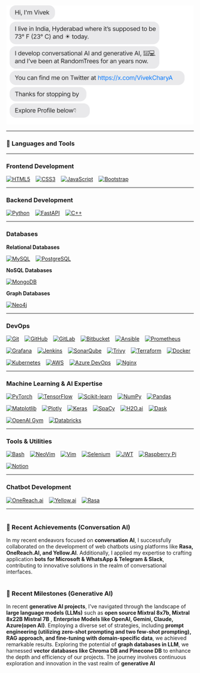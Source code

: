 [![](./chat.svg)](https://x.com/VivekCharyA)

---
### 🧰 Languages and Tools



---

### **Frontend Development**
<div style="display: flex; flex-wrap: wrap; gap: 15px;">
    <a href="https://developer.mozilla.org/en-US/docs/Web/Guide/HTML/HTML5"><img src="https://img.shields.io/badge/HTML5-E34F26?style=for-the-badge&logo=html5&logoColor=white" alt="HTML5"></a>
    <a href="https://developer.mozilla.org/en-US/docs/Web/CSS"><img src="https://img.shields.io/badge/CSS3-1572B6?style=for-the-badge&logo=css3&logoColor=white" alt="CSS3"></a>
    <a href="https://developer.mozilla.org/en-US/docs/Web/JavaScript"><img src="https://img.shields.io/badge/JavaScript-F7DF1E?style=for-the-badge&logo=javascript&logoColor=black" alt="JavaScript"></a>
    <a href="https://getbootstrap.com/"><img src="https://img.shields.io/badge/Bootstrap-563D7C?style=for-the-badge&logo=bootstrap&logoColor=white" alt="Bootstrap"></a>
</div>

---

### **Backend Development**
<div style="display: flex; flex-wrap: wrap; gap: 15px;">
    <a href="https://www.python.org/"><img src="https://img.shields.io/badge/Python-3776AB?style=for-the-badge&logo=python&logoColor=white" alt="Python"></a>
    <a href="https://fastapi.tiangolo.com/"><img src="https://img.shields.io/badge/FastAPI-109989?style=for-the-badge&logo=fastapi&logoColor=white" alt="FastAPI"></a>
    <a href="http://www.cplusplus.com/"><img src="https://img.shields.io/badge/C++-00599C?style=for-the-badge&logo=cplusplus&logoColor=white" alt="C++"></a>
</div>

---

### **Databases**
**Relational Databases**  
<div style="display: flex; flex-wrap: wrap; gap: 15px;">
    <a href="https://www.mysql.com/"><img src="https://img.shields.io/badge/MySQL-00000F?style=for-the-badge&logo=mysql&logoColor=white" alt="MySQL"></a>
    <a href="https://www.postgresql.org/"><img src="https://img.shields.io/badge/PostgreSQL-316192?style=for-the-badge&logo=postgresql&logoColor=white" alt="PostgreSQL"></a>
</div>

**NoSQL Databases**  
<div style="display: flex; flex-wrap: wrap; gap: 15px;">
    <a href="https://www.mongodb.com/"><img src="https://img.shields.io/badge/MongoDB-4EA94B?style=for-the-badge&logo=mongodb&logoColor=white" alt="MongoDB"></a>
</div>

**Graph Databases**  
<div style="display: flex; flex-wrap: wrap; gap: 15px;">
    <a href="https://neo4j.com/"><img src="https://img.shields.io/badge/Neo4j-008CC1?style=for-the-badge&logo=neo4j&logoColor=white" alt="Neo4j"></a>
</div>

---

### **DevOps**
<div style="display: flex; flex-wrap: wrap; gap: 15px;">
    <a href="https://git-scm.com/"><img src="https://img.shields.io/badge/Git-F05032?style=for-the-badge&logo=git&logoColor=white" alt="Git"></a>
    <a href="https://github.com/"><img src="https://img.shields.io/badge/GitHub-181717?style=for-the-badge&logo=github&logoColor=white" alt="GitHub"></a>
    <a href="https://about.gitlab.com/"><img src="https://img.shields.io/badge/GitLab-330F63?style=for-the-badge&logo=gitlab&logoColor=white" alt="GitLab"></a>
    <a href="https://bitbucket.org/"><img src="https://img.shields.io/badge/Bitbucket-0052CC?style=for-the-badge&logo=bitbucket&logoColor=white" alt="Bitbucket"></a>
    <a href="https://www.ansible.com/"><img src="https://img.shields.io/badge/Ansible-EE0000?style=for-the-badge&logo=ansible&logoColor=white" alt="Ansible"></a>
    <a href="https://prometheus.io/"><img src="https://img.shields.io/badge/Prometheus-E6522C?style=for-the-badge&logo=prometheus&logoColor=white" alt="Prometheus"></a>
    <a href="https://grafana.com/"><img src="https://img.shields.io/badge/Grafana-F46800?style=for-the-badge&logo=grafana&logoColor=white" alt="Grafana"></a>
    <a href="https://www.jenkins.io/"><img src="https://img.shields.io/badge/Jenkins-D24939?style=for-the-badge&logo=jenkins&logoColor=white" alt="Jenkins"></a>
    <a href="https://www.sonarqube.org/"><img src="https://img.shields.io/badge/SonarQube-4E9BCD?style=for-the-badge&logo=sonarqube&logoColor=white" alt="SonarQube"></a>
    <a href="https://github.com/aquasecurity/trivy"><img src="https://img.shields.io/badge/Trivy-4F8CFF?style=for-the-badge&logo=trivy&logoColor=white" alt="Trivy"></a>
    <a href="https://www.terraform.io/"><img src="https://img.shields.io/badge/Terraform-623CE4?style=for-the-badge&logo=terraform&logoColor=white" alt="Terraform"></a>
    <a href="https://www.docker.com/"><img src="https://img.shields.io/badge/Docker-2496ED?style=for-the-badge&logo=docker&logoColor=white" alt="Docker"></a>
    <a href="https://kubernetes.io/"><img src="https://img.shields.io/badge/Kubernetes-326CE5?style=for-the-badge&logo=kubernetes&logoColor=white" alt="Kubernetes"></a>
    <a href="https://aws.amazon.com/"><img src="https://img.shields.io/badge/AWS-FF9900?style=for-the-badge&logo=amazon-aws&logoColor=white" alt="AWS"></a>
    <a href="https://azure.microsoft.com/en-us/services/devops/"><img src="https://img.shields.io/badge/Azure%20DevOps-0078D7?style=for-the-badge&logo=azure-devops&logoColor=white" alt="Azure DevOps"></a>
    <a href="https://www.nginx.com/"><img src="https://img.shields.io/badge/Nginx-009639?style=for-the-badge&logo=nginx&logoColor=white" alt="Nginx"></a>
</div>


---

### **Machine Learning & AI Expertise**
<div style="display: flex; flex-wrap: wrap; gap: 15px;">
    <a href="https://pytorch.org/"><img src="https://img.shields.io/badge/PyTorch-EE4C2C?style=for-the-badge&logo=pytorch&logoColor=white" alt="PyTorch"></a>
    <a href="https://www.tensorflow.org/"><img src="https://img.shields.io/badge/TensorFlow-FF6F00?style=for-the-badge&logo=tensorflow&logoColor=white" alt="TensorFlow"></a>
    <a href="https://scikit-learn.org/"><img src="https://img.shields.io/badge/Scikit--learn-F7931E?style=for-the-badge&logo=scikit-learn&logoColor=white" alt="Scikit-learn"></a>
    <a href="https://numpy.org/"><img src="https://img.shields.io/badge/NumPy-013243?style=for-the-badge&logo=numpy&logoColor=white" alt="NumPy"></a>
    <a href="https://pandas.pydata.org/"><img src="https://img.shields.io/badge/Pandas-150458?style=for-the-badge&logo=pandas&logoColor=white" alt="Pandas"></a>
    <a href="https://matplotlib.org/"><img src="https://img.shields.io/badge/Matplotlib-3776AB?style=for-the-badge&logo=python&logoColor=white" alt="Matplotlib"></a>
    <a href="https://plotly.com/"><img src="https://img.shields.io/badge/Plotly-3F4F75?style=for-the-badge&logo=plotly&logoColor=white" alt="Plotly"></a>
    <a href="https://keras.io/"><img src="https://img.shields.io/badge/Keras-D00000?style=for-the-badge&logo=keras&logoColor=white" alt="Keras"></a>
    <a href="https://spacy.io/"><img src="https://img.shields.io/badge/SpaCy-09A3D5?style=for-the-badge&logo=spacy&logoColor=white" alt="SpaCy"></a>
    <a href="https://h2o.ai/"><img src="https://img.shields.io/badge/H2O.ai-111111?style=for-the-badge&logo=h2o.ai&logoColor=white" alt="H2O.ai"></a>
    <a href="https://dask.org/"><img src="https://img.shields.io/badge/Dask-EE672B?style=for-the-badge&logo=dask&logoColor=white" alt="Dask"></a>
    <a href="https://openai.com/"><img src="https://img.shields.io/badge/OpenAI%20Gym-0081A5?style=for-the-badge&logo=openai&logoColor=white" alt="OpenAI Gym"></a>
    <a href="https://www.databricks.com/"><img src="https://img.shields.io/badge/Databricks-FC813E?style=for-the-badge&logo=databricks&logoColor=white" alt="Databricks"></a>
</div>

---

### **Tools & Utilities**
<div style="display: flex; flex-wrap: wrap; gap: 15px;">
    <a href="https://www.gnu.org/software/bash/"><img src="https://img.shields.io/badge/Bash-4EAA25?style=for-the-badge&logo=gnu-bash&logoColor=white" alt="Bash"></a>
    <a href="https://neovim.io/"><img src="https://img.shields.io/badge/NeoVim-57A143?style=for-the-badge&logo=neovim&logoColor=white" alt="NeoVim"></a>
    <a href="https://www.vim.org/"><img src="https://img.shields.io/badge/Vim-019733?style=for-the-badge&logo=vim&logoColor=white" alt="Vim"></a>
    <a href="https://www.selenium.dev/"><img src="https://img.shields.io/badge/Selenium-43B02A?style=for-the-badge&logo=selenium&logoColor=white" alt="Selenium"></a>
    <a href="https://jwt.io/"><img src="https://img.shields.io/badge/JWT-black?style=for-the-badge&logo=JSON%20web%20tokens" alt="JWT"></a>
    <a href="https://www.raspberrypi.org/"><img src="https://img.shields.io/badge/RaspberryPi-A22022?style=for-the-badge&logo=raspberry-pi&logoColor=white" alt="Raspberry Pi"></a>
    <a href="https://www.notion.so/"><img src="https://img.shields.io/badge/Notion-%23000000.svg?style=for-the-badge&logo=notion&logoColor=white" alt="Notion"></a>
</div>


---

### **Chatbot Development**
<div style="display: flex; flex-wrap: wrap; gap: 15px;">
    <a href="https://www.onereach.ai/"><img src="https://img.shields.io/badge/OneReach.ai-orange?style=for-the-badge" alt="OneReach.ai"></a>
    <a href="https://www.yellow.ai/"><img src="https://img.shields.io/badge/Yellow.ai-yellow?style=for-the-badge" alt="Yellow.ai"></a>
    <a href="https://rasa.com/"><img src="https://img.shields.io/badge/Rasa-3776AB?style=for-the-badge&logo=rasa&logoColor=white" alt="Rasa"></a>
</div>

---


#



### 🚀 Recent Achievements (Conversation AI)

In my recent endeavors focused on **conversation AI**, I successfully collaborated on the development of web chatbots using platforms like **Rasa, OneReach.AI, and Yellow.AI**. Additionally, I applied my expertise to crafting application **bots for Microsoft & WhatsApp & Telegram & Slack**, contributing to innovative solutions in the realm of conversational interfaces.

#

### 🌌 Recent Milestones (Generative AI)

In recent **generative AI projects**, I've navigated through the landscape of **large language models (LLMs)** such as **open source Mixtral 8x7b, Mixtral 8x22B Mistral 7B** ,
**Enterprise Models like OpenAI, Gemini, Claude, Azure(open AI)**. Employing a diverse set of strategies, including **prompt engineering (utilizing zero-shot prompting and two few-shot prompting), RAG approach, and fine-tuning with domain-specific data**, we achieved remarkable results. Exploring the potential of **graph databases in LLM**, we harnessed **vector databases like Chroma DB and Pinecone DB** to enhance the depth and efficiency of our projects. The journey involves continuous exploration and innovation in the vast realm of **generative AI**
